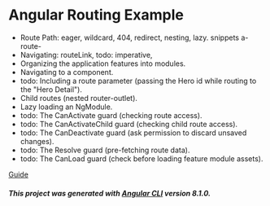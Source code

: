 # Angular Routing Example

* Route Path: eager, wildcard, 404, redirect, nesting, lazy. snippets a-route-
* Navigating: routeLink, todo: imperative, 
* Organizing the application features into modules.
* Navigating to a component.
* todo: Including a route parameter (passing the Hero id while routing to the "Hero Detail").
* Child routes (nested router-outlet).
* Lazy loading an NgModule.
* todo: The CanActivate guard (checking route access).
* todo: The CanActivateChild guard (checking child route access).
* todo: The CanDeactivate guard (ask permission to discard unsaved changes).
* todo: The Resolve guard (pre-fetching route data).
* todo: The CanLoad guard (check before loading feature module assets).

[Guide](https://angular.io/guide/router)

##### This project was generated with [Angular CLI](https://github.com/angular/angular-cli) version 8.1.0.


